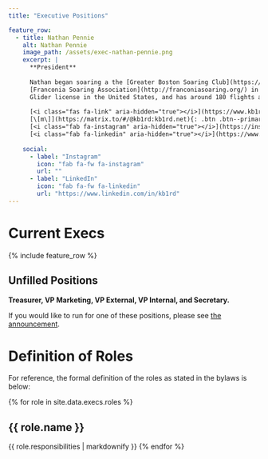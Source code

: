 ```yaml
---
title: "Executive Positions"

feature_row:
  - title: Nathan Pennie
    alt: Nathan Pennie
    image_path: /assets/exec-nathan-pennie.png
    excerpt: |
      **President**
      
      Nathan began soaring a the [Greater Boston Soaring Club](https://www.soargbsc.com/) in Sterling, MA, USA and the
      [Franconia Soaring Association](http://franconiasoaring.org/) in Franconia, NH, USA. He holds a Private Pilot
      Glider license in the United States, and has around 180 flights and 75 hours in the air.
      
      [<i class="fas fa-link" aria-hidden="true"></i>](https://www.kb1rd.net/){: .btn .btn--primary}
      [\[m\]](https://matrix.to/#/@kb1rd:kb1rd.net){: .btn .btn--primary}
      [<i class="fab fa-instagram" aria-hidden="true"></i>](https://instagram.com/kb1rd_){: .btn .btn--primary}
      [<i class="fab fa-linkedin" aria-hidden="true"></i>](https://www.linkedin.com/in/kb1rd){: .btn .btn--primary}
      
    social:
      - label: "Instagram"
        icon: "fab fa-fw fa-instagram"
        url: ""
      - label: "LinkedIn"
        icon: "fab fa-fw fa-linkedin"
        url: "https://www.linkedin.com/in/kb1rd"
---
```


# Current Execs

{% include feature_row %}

## Unfilled Positions

**Treasurer, VP Marketing, VP External, VP Internal, and Secretary.**

If you would like to run for one of these positions, please see [the announcement](/announcements/2024/04-11-exec.html).

# Definition of Roles
For reference, the formal definition of the roles as stated in the bylaws is below:

{% for role in site.data.execs.roles %}
## {{ role.name }}

{{ role.responsibilities | markdownify }}
{% endfor %}
